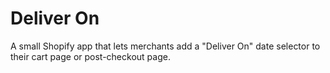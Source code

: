 # Deliver On

A small Shopify app that lets merchants add a "Deliver On" date selector to their cart page or post-checkout page.